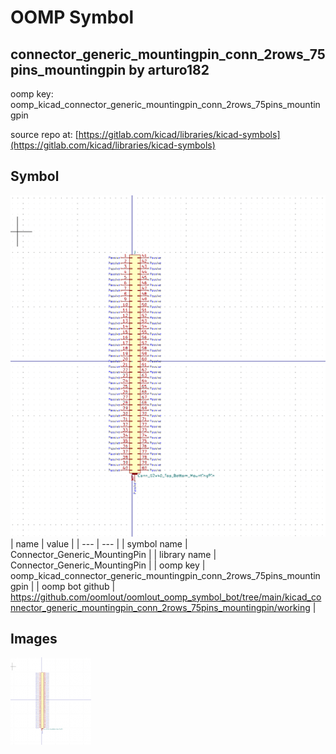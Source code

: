 # OOMP Symbol  
## connector_generic_mountingpin_conn_2rows_75pins_mountingpin  by arturo182  
  
oomp key: oomp_kicad_connector_generic_mountingpin_conn_2rows_75pins_mountingpin  
  
source repo at: [https://gitlab.com/kicad/libraries/kicad-symbols](https://gitlab.com/kicad/libraries/kicad-symbols)  
## Symbol  
  
[![working.png](working_600.png)](working.png)  
| name | value | 
| --- | --- | 
| symbol name | Connector_Generic_MountingPin | 
| library name | Connector_Generic_MountingPin | 
| oomp key | oomp_kicad_connector_generic_mountingpin_conn_2rows_75pins_mountingpin | 
| oomp bot github | https://github.com/oomlout/oomlout_oomp_symbol_bot/tree/main/kicad_connector_generic_mountingpin_conn_2rows_75pins_mountingpin/working | 
## Images  
  
[![working.png](working_140.png)](working.png)  
